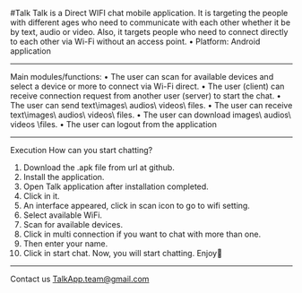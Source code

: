 #Talk
Talk is a Direct WIFI chat mobile application. It is targeting the people with different ages who need to communicate with each other whether it be by text, audio or video. Also, it targets people who need to connect directly to each other via Wi-Fi without an access point.
• Platform: Android application
________________________________________
Main modules/functions:
•	The user can scan for available devices and select a device or more to connect via Wi-Fi direct.
•	The user (client) can receive connection request from another user (server) to start the chat.
•	The user can send text\images\ audios\ videos\ files.
•	The user can receive text\images\ audios\ videos\ files.
•	The user can download images\ audios\ videos \files.
•	The user can logout from the application


________________________________________
Execution 
How can you start chatting?
1.	Download the .apk file from url at github.
2.	Install the application.
3.	Open Talk application after installation completed.
4.	Click in it.
5.	An interface appeared, click in scan icon to go to wifi setting.
6.	Select available WiFi.
7.	Scan for available devices.
8.	Click in multi connection if you want to chat with more than one.
9.	Then enter your name.
10.	Click in start chat.
Now, you will start chatting. Enjoy
________________________________________
Contact us
TalkApp.team@gmail.com

